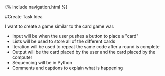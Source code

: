 {% include navigation.html %}

#Create Task Idea

I want to create a game similar to the card game war.

- Input will be when the user pushes a button to place a "card"
- Lists will be used to store all of the different cards
- Iteration will be used to repeat the same code after a round is complete
- Output will be the card placed by the user and the card placed by the computer
- Sequencing will be in Python
- Comments and captions to explain what is happening
